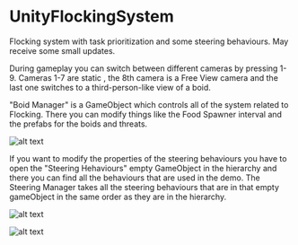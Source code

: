 # UnityFlockingSystem
Flocking system with task prioritization and some steering behaviours. May receive some small updates.

During gameplay you can switch between different cameras by pressing 1-9.
Cameras 1-7 are static , the 8th camera is a Free View camera and the last one switches to a third-person-like view of a boid.

"Boid Manager" is a GameObject which controls all of the system related to Flocking. There you can modify things like the Food Spawner interval and the prefabs for the boids and threats.

![alt text](https://i.imgur.com/ALQp7kT.png)

If you want to modify the properties of the steering behaviours you have to open the "Steering Hehaviours" empty GameObject in the hierarchy
and there you can find all the behaviours that are used in the demo. The Steering Manager takes all the steering behaviours that are in that empty gameObject in the same order as they are in the hierarchy.

![alt text](https://i.imgur.com/FVHQqAp.png)

![alt text](https://i.imgur.com/xmef6ox.png)
